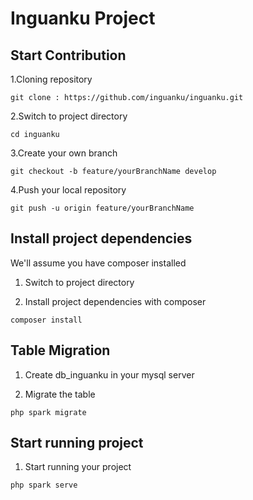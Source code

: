 # Inguanku Project

## Start Contribution

1.Cloning repository

`git clone : https://github.com/inguanku/inguanku.git`

2.Switch to project directory

`cd inguanku`

3.Create your own branch

`git checkout -b feature/yourBranchName develop`

4.Push your local repository

`git push -u origin feature/yourBranchName`

## Install project dependencies

We'll assume you have composer installed

1. Switch to project directory

2. Install project dependencies with composer

`composer install`

## Table Migration

1. Create db_inguanku in your mysql server

2. Migrate the table

`php spark migrate`

## Start running project

1. Start running your project

`php spark serve`
